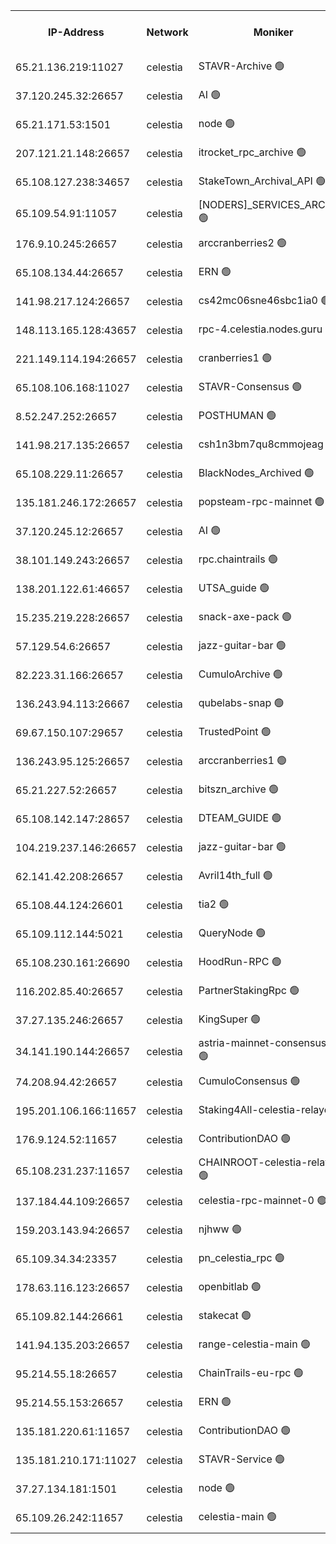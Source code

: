 


<table><tr><th>IP-Address</th><th>Network</th><th>Moniker</th><th>Latest Block Height</th><th>Earliest Block Height</th><th>Catching Up</th><th>Tx Index</th><th>Voting Power</th><th>Version</th><th>Scan Time</th></tr><tr><td>65.21.136.219:11027</td><td>celestia</td><td>STAVR-Archive 🟢</td><td>2850207</td><td>1</td><td>False</td><td>on</td><td>0</td><td>2.3.1</td><td>2024-11-22T21:37:14.991843453UTC</td></tr><tr><td>37.120.245.32:26657</td><td>celestia</td><td>AI 🟢</td><td>2850207</td><td>1</td><td>False</td><td>off</td><td>0</td><td>2.3.1</td><td>2024-11-22T21:37:15.371198077UTC</td></tr><tr><td>65.21.171.53:1501</td><td>celestia</td><td>node 🟢</td><td>2850207</td><td>1</td><td>False</td><td>on</td><td>0</td><td>2.3.1</td><td>2024-11-22T21:37:15.890747281UTC</td></tr><tr><td>207.121.21.148:26657</td><td>celestia</td><td>itrocket_rpc_archive 🟢</td><td>2850210</td><td>1</td><td>False</td><td>on</td><td>0</td><td>2.3.1</td><td>2024-11-22T21:37:54.626336797UTC</td></tr><tr><td>65.108.127.238:34657</td><td>celestia</td><td>StakeTown_Archival_API 🟢</td><td>2850211</td><td>1</td><td>False</td><td>on</td><td>0</td><td>2.3.1</td><td>2024-11-22T21:38:01.395894283UTC</td></tr><tr><td>65.109.54.91:11057</td><td>celestia</td><td>[NODERS]_SERVICES_ARCHIVE 🟢</td><td>2850213</td><td>1</td><td>False</td><td>on</td><td>0</td><td>2.3.1</td><td>2024-11-22T21:38:24.897440663UTC</td></tr><tr><td>176.9.10.245:26657</td><td>celestia</td><td>arccranberries2 🟢</td><td>2850217</td><td>1</td><td>False</td><td>on</td><td>0</td><td>2.3.1</td><td>2024-11-22T21:39:03.021562319UTC</td></tr><tr><td>65.108.134.44:26657</td><td>celestia</td><td>ERN 🟢</td><td>2850217</td><td>1</td><td>False</td><td>on</td><td>0</td><td>2.3.1</td><td>2024-11-22T21:39:03.609263528UTC</td></tr><tr><td>141.98.217.124:26657</td><td>celestia</td><td>cs42mc06sne46sbc1ia0 🟢</td><td>2850217</td><td>1</td><td>False</td><td>on</td><td>0</td><td>2.3.1</td><td>2024-11-22T21:39:08.774701123UTC</td></tr><tr><td>148.113.165.128:43657</td><td>celestia</td><td>rpc-4.celestia.nodes.guru 🟢</td><td>2850219</td><td>1</td><td>False</td><td>on</td><td>0</td><td>2.3.1</td><td>2024-11-22T21:39:28.631463570UTC</td></tr><tr><td>221.149.114.194:26657</td><td>celestia</td><td>cranberries1 🟢</td><td>2850220</td><td>1</td><td>False</td><td>on</td><td>0</td><td>2.3.1</td><td>2024-11-22T21:39:40.439173826UTC</td></tr><tr><td>65.108.106.168:11027</td><td>celestia</td><td>STAVR-Consensus 🟢</td><td>2850220</td><td>1</td><td>False</td><td>on</td><td>0</td><td>2.3.1</td><td>2024-11-22T21:39:42.955296488UTC</td></tr><tr><td>8.52.247.252:26657</td><td>celestia</td><td>POSTHUMAN 🟢</td><td>2850224</td><td>1</td><td>False</td><td>on</td><td>0</td><td>2.3.1</td><td>2024-11-22T21:40:31.510474232UTC</td></tr><tr><td>141.98.217.135:26657</td><td>celestia</td><td>csh1n3bm7qu8cmmojeag 🟢</td><td>2850224</td><td>1</td><td>False</td><td>on</td><td>0</td><td>2.3.1</td><td>2024-11-22T21:40:31.983109934UTC</td></tr><tr><td>65.108.229.11:26657</td><td>celestia</td><td>BlackNodes_Archived 🟢</td><td>2850225</td><td>1</td><td>False</td><td>on</td><td>0</td><td>2.1.2</td><td>2024-11-22T21:40:39.278919203UTC</td></tr><tr><td>135.181.246.172:26657</td><td>celestia</td><td>popsteam-rpc-mainnet 🟢</td><td>2850227</td><td>1</td><td>False</td><td>on</td><td>0</td><td>2.3.1</td><td>2024-11-22T21:41:13.184456093UTC</td></tr><tr><td>37.120.245.12:26657</td><td>celestia</td><td>AI 🟢</td><td>2850228</td><td>1</td><td>False</td><td>off</td><td>0</td><td>2.3.1</td><td>2024-11-22T21:41:21.967239326UTC</td></tr><tr><td>38.101.149.243:26657</td><td>celestia</td><td>rpc.chaintrails 🟢</td><td>2850229</td><td>1</td><td>False</td><td>on</td><td>0</td><td>2.3.1</td><td>2024-11-22T21:41:29.784417629UTC</td></tr><tr><td>138.201.122.61:46657</td><td>celestia</td><td>UTSA_guide 🟢</td><td>2850232</td><td>1</td><td>False</td><td>on</td><td>0</td><td>2.3.1</td><td>2024-11-22T21:41:56.445537794UTC</td></tr><tr><td>15.235.219.228:26657</td><td>celestia</td><td>snack-axe-pack 🟢</td><td>2850232</td><td>1</td><td>False</td><td>off</td><td>0</td><td>2.1.2</td><td>2024-11-22T21:41:59.557333005UTC</td></tr><tr><td>57.129.54.6:26657</td><td>celestia</td><td>jazz-guitar-bar 🟢</td><td>2850232</td><td>1</td><td>False</td><td>off</td><td>0</td><td>2.1.2</td><td>2024-11-22T21:42:04.031374785UTC</td></tr><tr><td>82.223.31.166:26657</td><td>celestia</td><td>CumuloArchive 🟢</td><td>2850233</td><td>1</td><td>False</td><td>on</td><td>0</td><td>2.3.1</td><td>2024-11-22T21:42:08.748744392UTC</td></tr><tr><td>136.243.94.113:26667</td><td>celestia</td><td>qubelabs-snap 🟢</td><td>2850234</td><td>1</td><td>False</td><td>on</td><td>0</td><td>2.3.1</td><td>2024-11-22T21:42:26.524868746UTC</td></tr><tr><td>69.67.150.107:29657</td><td>celestia</td><td>TrustedPoint 🟢</td><td>2850235</td><td>1</td><td>False</td><td>on</td><td>0</td><td>2.3.1</td><td>2024-11-22T21:42:41.676439495UTC</td></tr><tr><td>136.243.95.125:26657</td><td>celestia</td><td>arccranberries1 🟢</td><td>2850239</td><td>1</td><td>False</td><td>on</td><td>0</td><td>2.3.1</td><td>2024-11-22T21:43:26.005187425UTC</td></tr><tr><td>65.21.227.52:26657</td><td>celestia</td><td>bitszn_archive 🟢</td><td>2850239</td><td>1</td><td>False</td><td>on</td><td>0</td><td>2.3.1</td><td>2024-11-22T21:43:31.139390864UTC</td></tr><tr><td>65.108.142.147:28657</td><td>celestia</td><td>DTEAM_GUIDE 🟢</td><td>2850243</td><td>1</td><td>False</td><td>on</td><td>0</td><td>2.3.1</td><td>2024-11-22T21:44:17.527143374UTC</td></tr><tr><td>104.219.237.146:26657</td><td>celestia</td><td>jazz-guitar-bar 🟢</td><td>2850244</td><td>1</td><td>False</td><td>off</td><td>0</td><td>2.1.2</td><td>2024-11-22T21:44:27.032983415UTC</td></tr><tr><td>62.141.42.208:26657</td><td>celestia</td><td>Avril14th_full 🟢</td><td>2850246</td><td>1</td><td>False</td><td>on</td><td>0</td><td>2.3.1</td><td>2024-11-22T21:44:56.234843851UTC</td></tr><tr><td>65.108.44.124:26601</td><td>celestia</td><td>tia2 🟢</td><td>2371494</td><td>339581</td><td>False</td><td>on</td><td>0</td><td>1.3.0</td><td>2024-11-22T21:37:30.810686362UTC</td></tr><tr><td>65.109.112.144:5021</td><td>celestia</td><td>QueryNode 🟢</td><td>2371494</td><td>1406226</td><td>False</td><td>off</td><td>0</td><td>1.7.0</td><td>2024-11-22T21:42:09.218273026UTC</td></tr><tr><td>65.108.230.161:26690</td><td>celestia</td><td>HoodRun-RPC 🟢</td><td>2371494</td><td>1537165</td><td>False</td><td>off</td><td>0</td><td>1.9.0</td><td>2024-11-22T21:44:24.256839922UTC</td></tr><tr><td>116.202.85.40:26657</td><td>celestia</td><td>PartnerStakingRpc 🟢</td><td>2371494</td><td>1588231</td><td>False</td><td>on</td><td>0</td><td>1.9.0</td><td>2024-11-22T21:37:33.252762183UTC</td></tr><tr><td>37.27.135.246:26657</td><td>celestia</td><td>KingSuper 🟢</td><td>2371494</td><td>1814358</td><td>False</td><td>off</td><td>0</td><td>1.3.0</td><td>2024-11-22T21:38:31.650989697UTC</td></tr><tr><td>34.141.190.144:26657</td><td>celestia</td><td>astria-mainnet-consensus-1 🟢</td><td>2850228</td><td>2371501</td><td>False</td><td>on</td><td>0</td><td>2.3.1</td><td>2024-11-22T21:41:22.320574707UTC</td></tr><tr><td>74.208.94.42:26657</td><td>celestia</td><td>CumuloConsensus 🟢</td><td>2850220</td><td>2384001</td><td>False</td><td>on</td><td>0</td><td>2.3.1</td><td>2024-11-22T21:39:43.812744928UTC</td></tr><tr><td>195.201.106.166:11657</td><td>celestia</td><td>Staking4All-celestia-relayer 🟢</td><td>2850247</td><td>2399575</td><td>False</td><td>off</td><td>0</td><td>2.1.2</td><td>2024-11-22T21:45:05.778388486UTC</td></tr><tr><td>176.9.124.52:11657</td><td>celestia</td><td>ContributionDAO 🟢</td><td>2850239</td><td>2419178</td><td>False</td><td>on</td><td>0</td><td>2.1.2</td><td>2024-11-22T21:43:28.459678579UTC</td></tr><tr><td>65.108.231.237:11657</td><td>celestia</td><td>CHAINROOT-celestia-relayer 🟢</td><td>2850217</td><td>2473086</td><td>False</td><td>on</td><td>0</td><td>2.1.2</td><td>2024-11-22T21:39:04.185092282UTC</td></tr><tr><td>137.184.44.109:26657</td><td>celestia</td><td>celestia-rpc-mainnet-0 🟢</td><td>2850230</td><td>2517150</td><td>False</td><td>on</td><td>0</td><td>2.3.1</td><td>2024-11-22T21:41:39.522150297UTC</td></tr><tr><td>159.203.143.94:26657</td><td>celestia</td><td>njhww 🟢</td><td>2850221</td><td>2729260</td><td>False</td><td>off</td><td>0</td><td>2.3.1</td><td>2024-11-22T21:39:52.905892176UTC</td></tr><tr><td>65.109.34.34:23357</td><td>celestia</td><td>pn_celestia_rpc 🟢</td><td>2850227</td><td>2729266</td><td>False</td><td>on</td><td>0</td><td>2.3.1</td><td>2024-11-22T21:41:12.692527665UTC</td></tr><tr><td>178.63.116.123:26657</td><td>celestia</td><td>openbitlab 🟢</td><td>2850210</td><td>2779765</td><td>False</td><td>on</td><td>0</td><td>2.3.1</td><td>2024-11-22T21:37:49.283397026UTC</td></tr><tr><td>65.109.82.144:26661</td><td>celestia</td><td>stakecat 🟢</td><td>2850230</td><td>2817001</td><td>False</td><td>on</td><td>0</td><td>2.1.2</td><td>2024-11-22T21:41:38.552909547UTC</td></tr><tr><td>141.94.135.203:26657</td><td>celestia</td><td>range-celestia-main 🟢</td><td>2850208</td><td>2825613</td><td>False</td><td>on</td><td>0</td><td>2.1.2</td><td>2024-11-22T21:37:36.382614014UTC</td></tr><tr><td>95.214.55.18:26657</td><td>celestia</td><td>ChainTrails-eu-rpc 🟢</td><td>2850247</td><td>2832001</td><td>False</td><td>on</td><td>0</td><td>2.3.1</td><td>2024-11-22T21:44:56.707076583UTC</td></tr><tr><td>95.214.55.153:26657</td><td>celestia</td><td>ERN 🟢</td><td>2850217</td><td>2832946</td><td>False</td><td>off</td><td>0</td><td>2.3.1</td><td>2024-11-22T21:39:11.207128333UTC</td></tr><tr><td>135.181.220.61:11657</td><td>celestia</td><td>ContributionDAO 🟢</td><td>2850224</td><td>2844212</td><td>False</td><td>off</td><td>0</td><td>2.1.2</td><td>2024-11-22T21:40:36.610981243UTC</td></tr><tr><td>135.181.210.171:11027</td><td>celestia</td><td>STAVR-Service 🟢</td><td>2850208</td><td>2847001</td><td>False</td><td>on</td><td>0</td><td>2.3.1</td><td>2024-11-22T21:37:33.954816844UTC</td></tr><tr><td>37.27.134.181:1501</td><td>celestia</td><td>node 🟢</td><td>2850222</td><td>2847837</td><td>False</td><td>off</td><td>0</td><td>2.3.1</td><td>2024-11-22T21:40:07.908354035UTC</td></tr><tr><td>65.109.26.242:11657</td><td>celestia</td><td>celestia-main 🟢</td><td>2850233</td><td>2847871</td><td>False</td><td>on</td><td>0</td><td>2.3.1</td><td>2024-11-22T21:42:13.821155833UTC</td></tr></table>